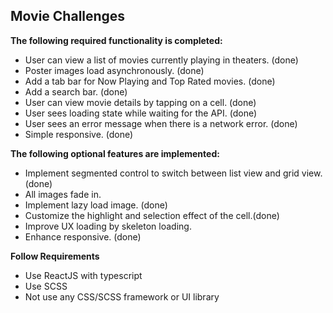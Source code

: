 ## Movie Challenges

**The following required functionality is completed:**

- User can view a list of movies currently playing in theaters. (done)
- Poster images load asynchronously. (done)
- Add a tab bar for Now Playing and Top Rated movies. (done)
- Add a search bar. (done)
- User can view movie details by tapping on a cell. (done)
- User sees loading state while waiting for the API. (done)
- User sees an error message when there is a network error. (done)
- Simple responsive. (done)

**The following optional features are implemented:**

- Implement segmented control to switch between list view and grid view. (done)
- All images fade in.
- Implement lazy load image. (done)
- Customize the highlight and selection effect of the cell.(done)
- Improve UX loading by skeleton loading.
- Enhance responsive. (done)

**Follow Requirements**

- Use ReactJS with typescript
- Use SCSS
- Not use any CSS/SCSS framework or UI library

